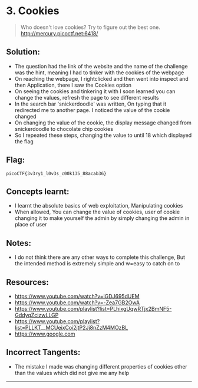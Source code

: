 # 3. Cookies

> Who doesn't love cookies? Try to figure out the best one. http://mercury.picoctf.net:6418/

## Solution:

- The question had the link of the website and the name of the challenge was the hint, meaning I had to tinker with the cookies of the webpage
- On reaching the webpage, I rightclicked and then went into inspect and then Application, there I saw the Cookies option
- On seeing the cookies and tinkering it with I soon learned you can change the values, refresh the page to see different results
- In the search bar 'snickerdoodle' was written, On typing that it redirected me to another page. I noticed the value of the cookie changed
- On changing the value of the cookie, the display message changed from snickerdoodle to chocolate chip cookies
- So I repeated these steps, changing the value to until 18 which displayed the flag 

## Flag:

```
picoCTF{3v3ry1_l0v3s_c00k135_88acab36}
```

## Concepts learnt:

- I learnt the absolute basics of web exploitation, Manipulating cookies
- When allowed, You can change the value of cookies, user of cookie changing it to make yourself the admin by simply changing the admin in place of user

## Notes:

- I do not think there are any other ways to complete this challenge, But the intended method is extremely simple and w=easy to catch on to

## Resources:

- https://www.youtube.com/watch?v=iGDJ695dUEM
- https://www.youtube.com/watch?v=-Zea7GB2OwA
- https://www.youtube.com/playlist?list=PLhixgUqwRTjx2BmNF5-GddyqZcizwLLGP
- https://www.youtube.com/playlist?list=PLLKT__MCUeixCoi2jtP2Jj8nZzM4MOzBL
- https://www.google.com

## Incorrect Tangents:
- The mistake I made was changing different properties of cookies other than the values which did not give me any help

***
